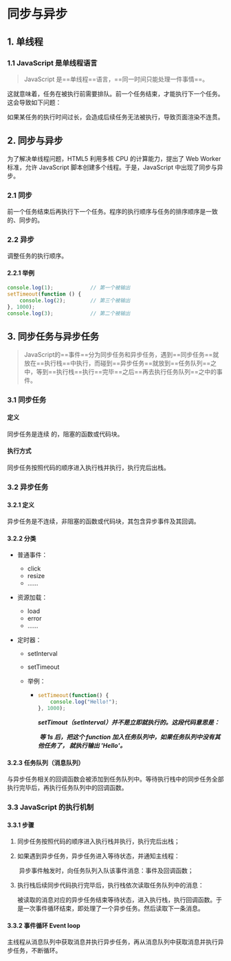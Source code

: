 # 同步与异步

## 1. 单线程

### 1.1 JavaScript 是单线程语言

> JavaScript 是==单线程==语言，==同一时间只能处理一件事情==。

这就意味着，任务在被执行前需要排队。前一个任务结束，才能执行下一个任务。这会导致如下问题：

如果某任务的执行时间过长，会造成后续任务无法被执行，导致页面渲染不连贯。

## 2. 同步与异步

为了解决单线程问题，HTML5 利用多核 CPU 的计算能力，提出了 Web Worker 标准，允许 JavaScript 脚本创建多个线程。于是，JavaScript 中出现了同步与异步。

### 2.1 同步

前一个任务结束后再执行下一个任务。程序的执行顺序与任务的排序顺序是一致的、同步的。

### 2.2 异步

调整任务的执行顺序。

#### 2.2.1 举例

```javascript
console.log(1);            // 第一个被输出
setTimeout(function () {
    console.log(2);        // 第三个被输出
}, 1000);
console.log(3);			   // 第二个被输出
```

## 3. 同步任务与异步任务

> JavaScript的==事件==分为同步任务和异步任务，遇到==同步任务==就放在==执行栈==中执行，而碰到==异步任务==就放到==任务队列==之中，等到==执行栈==执行==完毕==之后==再去执行任务队列==之中的事件。

### 3.1 同步任务

#### 定义

同步任务是连续 的，阻塞的函数或代码块。

#### 执行方式

同步任务按照代码的顺序进入执行栈并执行，执行完后出栈。

### 3.2 异步任务

#### 3.2.1  定义

异步任务是不连续，非阻塞的函数或代码块，其包含异步事件及其回调。

#### 3.2.2 分类

- 普通事件：
  - click
  - resize
  - ……
  
- 资源加载：
  - load
  - error
  - ……
  
- 定时器：
  - setInterval
  
  - setTimeout
  
  - 举例：
  
    - ```javascript
      setTimeout(function() {
          console.log("Hello!");
      }, 1000);
      ```
  
      ***setTimout（setInterval）并不是立即就执行的。这段代码意思是：***
  
      ​		***等 1s 后，把这个 function 加入任务队列中，如果任务队列中没有其他任务了， 就执行输出 'Hello'。***

#### 3.2.3 任务队列（消息队列）

与异步任务相关的回调函数会被添加到任务队列中。等待执行栈中的同步任务全部执行完毕后，再执行任务队列中的回调函数。

### 3.3 JavaScript 的执行机制

#### 3.3.1 步骤

1. 同步任务按照代码的顺序进入执行栈并执行，执行完后出栈；

2. 如果遇到异步任务，异步任务进入等待状态，并通知主线程：

   ​		异步事件触发时，向任务队列入队该事件消息：事件及回调函数；

3. 执行栈后续同步代码执行完毕后，执行栈依次读取任务队列中的消息：

   ​		被读取的消息对应的异步任务结束等待状态，进入执行栈，执行回调函数。于是一次事件循环结束，即处理了一个异步任务。然后读取下一条消息。

#### 3.3.2 事件循环 Event loop

主线程从消息队列中获取消息并执行异步任务，再从消息队列中获取消息并执行异步任务，不断循环。